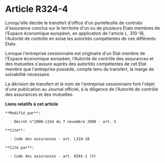 # Article R324-4

Lorsqu'elle décide le transfert d'office d'un portefeuille de contrats d'assurance conclus sur le territoire d'un ou de
plusieurs Etats membres de l'Espace économique européen, en application de l'article L. 310-18, l'Autorité de contrôle en
avise les autorités compétentes de ces différents Etats. 

Lorsque l'entreprise cessionnaire est originaire d'un Etat membre de l'Espace économique européen, l'Autorité de contrôle des
assurances et des mutuelles s'assure auprès des autorités compétentes de cet Etat membre que l'entreprise possède, compte
tenu du transfert, la marge de solvabilité nécessaire. 

La décision de transfert et le nom de l'entreprise cessionnaire font l'objet d'une publication au Journal officiel, à la
diligence de l'Autorité de contrôle des assurances et des mutuelles.

**Liens relatifs à cet article**

	**Modifié par**:

	  - Décret n°2008-1154 du 7 novembre 2008 - art. 5

	**Cite**:

	  - Code des assurances - art. L310-18

	**Cité par**:

	  - Code des assurances - art. R391-1 (V)
